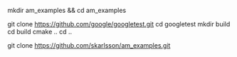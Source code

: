 mkdir am_examples && cd am_examples

git clone https://github.com/google/googletest.git
cd googletest
mkdir build
cd build
cmake ..
cd ..

git clone https://github.com/skarlsson/am_examples.git

